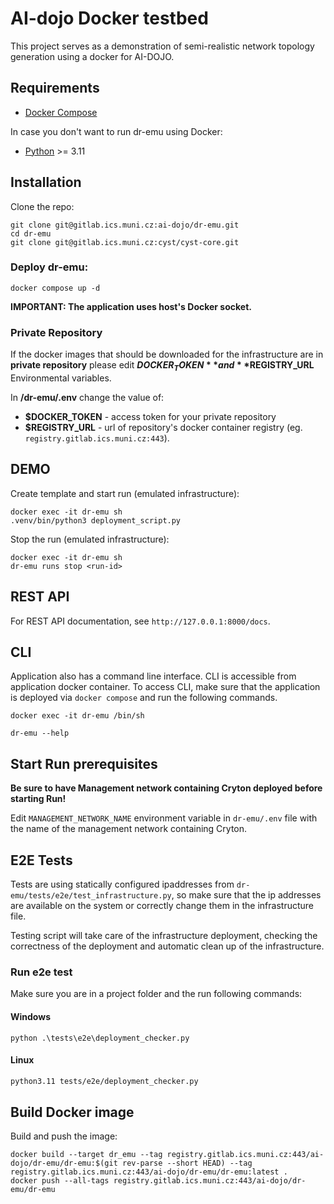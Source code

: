 # AI-dojo Docker testbed
This project serves as a demonstration of semi-realistic network topology generation using a docker for AI-DOJO.

## Requirements

- [Docker Compose](https://docs.docker.com/engine/install/)

In case you don't want to run dr-emu using Docker:

- [Python](https://www.python.org/) >= 3.11

## Installation
Clone the repo:
```shell
git clone git@gitlab.ics.muni.cz:ai-dojo/dr-emu.git
cd dr-emu
git clone git@gitlab.ics.muni.cz:cyst/cyst-core.git
```

### Deploy dr-emu:

```shell
docker compose up -d
```

**IMPORTANT: The application uses host's Docker socket.**

### Private Repository
If the docker images that should be downloaded for the infrastructure are in **private repository** please edit 
**$DOCKER_TOKEN** and **$REGISTRY_URL** Environmental variables.

In **/dr-emu/.env** change the value of: 
-   **$DOCKER_TOKEN** - access token for your private repository 
-   **$REGISTRY_URL** - url of repository's docker container registry (eg. `registry.gitlab.ics.muni.cz:443`).

## DEMO
Create template and start run (emulated infrastructure):
```shell
docker exec -it dr-emu sh
.venv/bin/python3 deployment_script.py
```

Stop the run (emulated infrastructure):
```shell
docker exec -it dr-emu sh
dr-emu runs stop <run-id>
```

## REST API
For REST API documentation, see `http://127.0.0.1:8000/docs`.

## CLI
Application also has a command line interface. CLI is accessible from application docker container. To access CLI, make sure that the application is deployed via
`docker compose` and run the following commands. 

```
docker exec -it dr-emu /bin/sh
```
```
dr-emu --help
```
## Start Run prerequisites
**Be sure to have Management network containing Cryton deployed before starting Run!**

Edit `MANAGEMENT_NETWORK_NAME` environment variable in `dr-emu/.env` file with the name of the 
management network containing Cryton.


## E2E Tests
Tests are using statically configured ipaddresses from `dr-emu/tests/e2e/test_infrastructure.py`, so make sure 
that the ip addresses are available on the system or correctly change them in the infrastructure file.

Testing script will take care of the infrastructure deployment, checking the correctness of the deployment and 
automatic clean up of the infrastructure.

### Run e2e test
Make sure you are in a project folder and the run following commands:

#### Windows
```shell
python .\tests\e2e\deployment_checker.py
```

#### Linux
```bash
python3.11 tests/e2e/deployment_checker.py
```

## Build Docker image
Build and push the image:
```shell
docker build --target dr_emu --tag registry.gitlab.ics.muni.cz:443/ai-dojo/dr-emu/dr-emu:$(git rev-parse --short HEAD) --tag registry.gitlab.ics.muni.cz:443/ai-dojo/dr-emu/dr-emu:latest .
docker push --all-tags registry.gitlab.ics.muni.cz:443/ai-dojo/dr-emu/dr-emu
```
